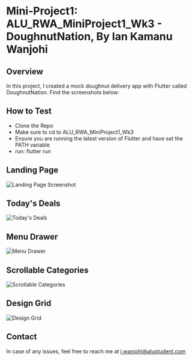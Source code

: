 # Mini-Project1: ALU_RWA_MiniProject1_Wk3 - DoughnutNation, By Ian Kamanu Wanjohi

## Overview

In this project, I created a mock doughnut delivery app with Flutter called DoughnutNation. Find the screenshots below:

## How to Test

- Clone the Repo
- Make sure to cd to ALU_RWA_MiniProject1_Wk3
- Ensure you are running the latest version of Flutter and have set the PATH variable
- run: flutter run

## Landing Page

![Landing Page Screenshot](ALU_RWA_MiniProject1_Wk3/screenshots/full.jpeg)


## Today's Deals

![Today's Deals](ALU_RWA_MiniProject1_Wk3/screenshots/deals.jpeg)

## Menu Drawer

![Menu Drawer](ALU_RWA_MiniProject1_Wk3/screenshots/drawer.jpeg)

## Scrollable Categories

![Scrollable Categories](ALU_RWA_MiniProject1_Wk3/screenshots/scroll.jpeg)

## Design Grid

![Design Grid](ALU_RWA_MiniProject1_Wk3/assets/grid.png)

## Contact
In case of any issues, feel free to reach me at i.wanjohi@alustudent.com

